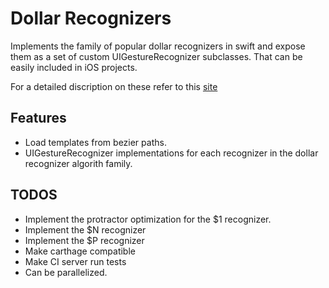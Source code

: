 # Dollar Recognizers 

Implements the family of popular dollar recognizers in swift and expose them as a set of custom UIGestureRecognizer
subclasses. That can be easily included in iOS projects.

For a detailed discription on these refer to this [site](http://depts.washington.edu/madlab/proj/dollar/ndollar.html)


## Features

- Load templates from bezier paths.
- UIGestureRecognizer implementations for each recognizer in the dollar recognizer algorith family.

## TODOS

- Implement the protractor optimization for the $1 recognizer.
- Implement the $N recognizer
- Implement the $P recognizer
- Make carthage compatible
- Make CI server run tests 
- Can be parallelized.
